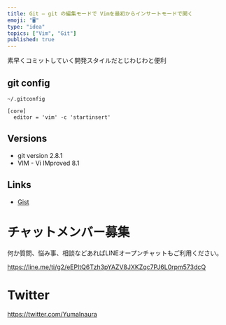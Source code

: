 ```yaml
---
title: Git — git の編集モードで Vimを最初からインサートモードで開く
emoji: "🖥"
type: "idea"
topics: ["Vim", "Git"]
published: true
---
```


素早くコミットしていく開発スタイルだとじわじわと便利

## git config

```
~/.gitconfig
```

```
[core]
  editor = 'vim' -c 'startinsert'
```

## Versions

- git version 2.8.1
- VIM - Vi IMproved 8.1

## Links

- [Gist](https://gist.github.com/YumaInaura/bdd74d0e0a89c246bf7286a184c6447d)








<!-- Update From Qiita API -->

# チャットメンバー募集


何か質問、悩み事、相談などあればLINEオープンチャットもご利用ください。

https://line.me/ti/g2/eEPltQ6Tzh3pYAZV8JXKZqc7PJ6L0rpm573dcQ





# Twitter


https://twitter.com/YumaInaura


<!-- Update From Qiita API -->


